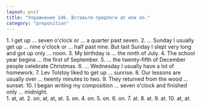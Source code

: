 ```yaml
---
layout: post
title: "Упражнение 146. Вставьте предлоги at или on."
category: "preposition"
---
```

<section class="question">
1. I get up ... seven o'clock or ... a quarter past seven. 2. ... Sunday I usually get up ... nine o'clock or ... half past nine. But last Sunday I slept very long and got up only ... noon. 3. My birthday is ... the ninth of July. 4. The school year begins ... the first of September. 5. ... the twenty-fifth of December people celebrate Christmas. 6. ... Wednesday I usually have a lot of homework. 7. Lev Tolstoy liked to get up ... sunrise. 8. Our lessons are usually over ... twenty minutes to two. 9. They returned from the wood ... sunset. 10. I began writing my composition ... seven o'clock and finished only ... midnight.
</section>

<section class="answer">
1. at, at. 2. on, at, at, at. 3. on. 4. on. 5. on. 6. on. 7. at. 8. at. 9. at. 10. at, at.
</section>